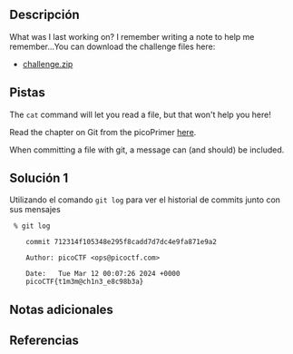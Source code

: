 ## Descripción
What was I last working on? I remember writing a note to help me remember...You can download the challenge files here:

- [challenge.zip](https://artifacts.picoctf.net/c_titan/162/challenge.zip)

## Pistas
The `cat` command will let you read a file, but that won't help you here!

Read the chapter on Git from the picoPrimer [here](https://primer.picoctf.org/#_git_version_control).

When committing a file with git, a message can (and should) be included.

## Solución 1
Utilizando el comando `git log` para ver el historial de commits junto con sus mensajes
```shell
 % git log

	commit 712314f105348e295f8cadd7d7dc4e9fa871e9a2
	
	Author: picoCTF <ops@picoctf.com>
	
	Date:   Tue Mar 12 00:07:26 2024 +0000
	picoCTF{t1m3m@ch1n3_e8c98b3a}
```


## Notas adicionales

## Referencias
